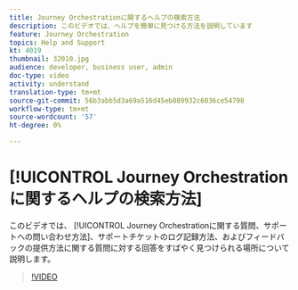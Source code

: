 ```yaml
---
title: Journey Orchestrationに関するヘルプの検索方法
description: このビデオでは、ヘルプを簡単に見つける方法を説明しています
feature: Journey Orchestration
topics: Help and Support
kt: 4019
thumbnail: 32010.jpg
audience: developer, business user, admin
doc-type: video
activity: understand
translation-type: tm+mt
source-git-commit: 56b3abb5d3a69a516d45eb889932c6036ce54798
workflow-type: tm+mt
source-wordcount: '57'
ht-degree: 0%

---
```



# [!UICONTROL Journey Orchestrationに関するヘルプの検索方法]

このビデオでは、 [!UICONTROL Journey Orchestrationに関する質問、サポートへの問い合わせ方法]、サポートチケットのログ記録方法、およびフィードバックの提供方法に関する質問に対する回答をすばやく見つけられる場所について説明します。

>[!VIDEO](https://video.tv.adobe.com/v/32010?quality=12)
